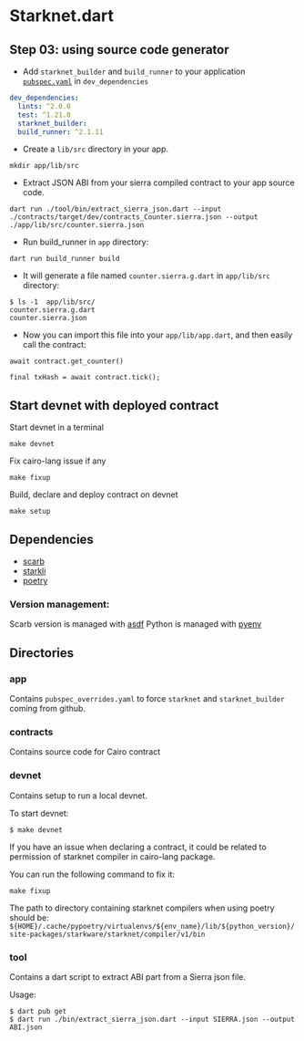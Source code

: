 # Starknet.dart

## Step 03: using source code generator

- Add `starknet_builder` and `build_runner` to your application [`pubspec.yaml`](./app/pubspec.yaml) in `dev_dependencies`
```yaml
dev_dependencies:
  lints: ^2.0.0
  test: ^1.21.0
  starknet_builder:
  build_runner: ^2.1.11
```
- Create a `lib/src` directory in your app.
```shell
mkdir app/lib/src
```
- Extract JSON ABI from your sierra compiled contract to your app source code.
```shell
dart run ./tool/bin/extract_sierra_json.dart --input ./contracts/target/dev/contracts_Counter.sierra.json --output ./app/lib/src/counter.sierra.json
```
- Run build_runner in `app` directory:
```shell
dart run build_runner build
```
- It will generate a file named `counter.sierra.g.dart` in `app/lib/src` directory:
```
$ ls -1  app/lib/src/
counter.sierra.g.dart
counter.sierra.json
```
- Now you can import this file into your `app/lib/app.dart`, and then easily call the contract:
```
await contract.get_counter()
```
```
final txHash = await contract.tick();
```
## Start devnet with deployed contract

Start devnet in a terminal
```shell
make devnet
```

Fix cairo-lang issue if any
```shell
make fixup
```

Build, declare and deploy contract on devnet
```shell
make setup
```

## Dependencies

- [scarb](https://docs.swmansion.com/scarb)
- [starkli](https://book.starkli.rs/)
- [poetry](https://python-poetry.org/)
  
### Version management:
Scarb version is managed with [asdf](https://asdf-vm.com/guide/getting-started.html)
Python is managed with [pyenv](https://github.com/pyenv/pyenv)

## Directories

### app

Contains `pubspec_overrides.yaml` to force `starknet` and `starknet_builder` coming from github.

### contracts

Contains source code for Cairo contract

### devnet

Contains setup to run a local devnet.

To start devnet:
```shell
$ make devnet
```

If you have an issue when declaring a contract, it could be related to permission of starknet compiler in cairo-lang package.

You can run the following command to fix it:
```shell
make fixup
```

The path to directory containing starknet compilers when using poetry should be:
`${HOME}/.cache/pypoetry/virtualenvs/${env_name}/lib/${python_version}/site-packages/starkware/starknet/compiler/v1/bin`

### tool

Contains a dart script to extract ABI part from a Sierra json file.

Usage:
```
$ dart pub get
$ dart run ./bin/extract_sierra_json.dart --input SIERRA.json --output ABI.json
```
